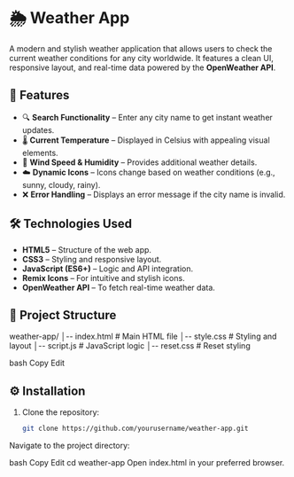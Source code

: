 # 🌦️ Weather App  

A modern and stylish weather application that allows users to check the current weather conditions for any city worldwide. It features a clean UI, responsive layout, and real-time data powered by the **OpenWeather API**.  

## 🚀 Features  

- 🔍 **Search Functionality** – Enter any city name to get instant weather updates.  
- 🌡️ **Current Temperature** – Displayed in Celsius with appealing visual elements.  
- 💨 **Wind Speed & Humidity** – Provides additional weather details.  
- ☁️ **Dynamic Icons** – Icons change based on weather conditions (e.g., sunny, cloudy, rainy).  
- ❌ **Error Handling** – Displays an error message if the city name is invalid.  

## 🛠️ Technologies Used  

- **HTML5** – Structure of the web app.  
- **CSS3** – Styling and responsive layout.  
- **JavaScript (ES6+)** – Logic and API integration.  
- **Remix Icons** – For intuitive and stylish icons.  
- **OpenWeather API** – To fetch real-time weather data.  

## 📂 Project Structure  

weather-app/
│-- index.html # Main HTML file
│-- style.css # Styling and layout
│-- script.js # JavaScript logic
│-- reset.css # Reset styling

bash
Copy
Edit

## ⚙️ Installation  

1. Clone the repository:  
   ```bash
   git clone https://github.com/yourusername/weather-app.git
Navigate to the project directory:

bash
Copy
Edit
cd weather-app
Open index.html in your preferred browser.
